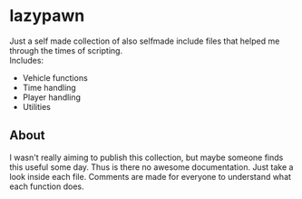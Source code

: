 # lazypawn
Just a self made collection of also selfmade include files that helped me through the times of scripting.<br>
Includes:
* Vehicle functions
* Time handling
* Player handling
* Utilities

## About
I wasn't really aiming to publish this collection, but maybe someone finds this useful some day.
Thus is there no awesome documentation.
Just take a look inside each file. Comments are made for everyone to understand what each function does.
